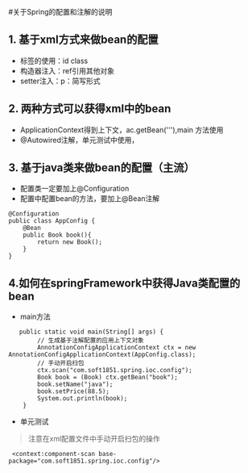 #关于Spring的配置和注解的说明

## 1. 基于xml方式来做bean的配置
- <bean>标签的使用：id class
- 构造器注入：ref引用其他对象
- setter注入：p：简写形式

## 2. 两种方式可以获得xml中的bean
- ApplicationContext得到上下文，ac.getBean('''),main 方法使用
- @Autowired注解，单元测试中使用，

## 3. 基于java类来做bean的配置（主流）
- 配置类一定要加上@Configuration
- 配置中配置bean的方法，要加上@Bean注解

```
@Configuration
public class AppConfig {
    @Bean
    public Book book(){
        return new Book();
    }
}
``` 

## 4.如何在springFramework中获得Java类配置的bean
- main方法

```
   public static void main(String[] args) {
        // 生成基于注解配置的应用上下文对象
        AnnotationConfigApplicationContext ctx = new AnnotationConfigApplicationContext(AppConfig.class);
        // 手动开启扫包
        ctx.scan("com.soft1851.spring.ioc.config");
        Book book = (Book) ctx.getBean("book");
        book.setName("java");
        book.setPrice(88.5);
        System.out.println(book);
    }

```
- 单元测试
>  注意在xml配置文件中手动开启扫包的操作
```
 <context:component-scan base-package="com.soft1851.spring.ioc.config"/>
  
```